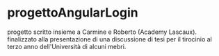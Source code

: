 # progettoAngularLogin
progetto scritto insieme a Carmine  e Roberto (Academy Lascaux). 
finalizzato alla presentazione di una discussione di tesi per il tirocinio al terzo anno dell'Università di alcuni mebri.

